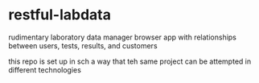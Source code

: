 # restful-labdata

rudimentary laboratory data manager browser app with relationships between users, tests, results, and customers

this repo is set up in sch a way that teh same project can be attempted in different technologies